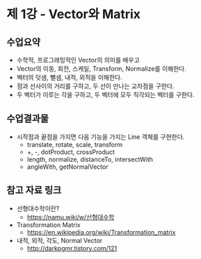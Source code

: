 # 제 1강 - Vector와 Matrix
## 수업요약
- 수학적, 프로그래밍적인 Vector의 의미를 배우고 
- Vector의 이동, 회전, 스케일, Transform, Normalize를 이해한다.
- 벡터의 덧샘, 뺄샘, 내적, 외적을 이해한다.
- 점과 선사이의 거리를 구하고, 두 선이 만나는 교차점을 구한다.
- 두 벡터가 이루는 각을 구하고, 두 벡터에 모두 직각되는 벡터를 구한다.

## 수업결과물
- 시작점과 끝점을 가지면 다음 기능을 가지는 Line 객체를 구현한다.
  - translate, rotate, scale, transform
  - +, -, dotProduct, crossProduct
  - length, normalize, distanceTo, intersectWith
  - angleWith, getNormalVector

## 참고 자료 링크
- 선형대수학이란? 
  - https://namu.wiki/w/선형대수학
- Transformation Matrix
  - https://en.wikipedia.org/wiki/Transformation_matrix
- 내적, 외적, 각도, Normal Vector 
  - http://darkpgmr.tistory.com/121
